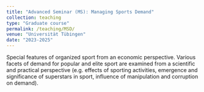 ```yaml
---
title: "Advanced Seminar (MS): Managing Sports Demand"
collection: teaching
type: "Graduate course"
permalink: /teaching/MSD/
venue: "Universität Tübingen"
date: "2023-2025"
---
```


Special features of organized sport from an economic perspective. Various facets of demand for popular and elite sport are examined from a scientific and practical perspective (e.g. effects of sporting activities, emergence and significance of superstars in sport, influence of manipulation and corruption on demand). 
